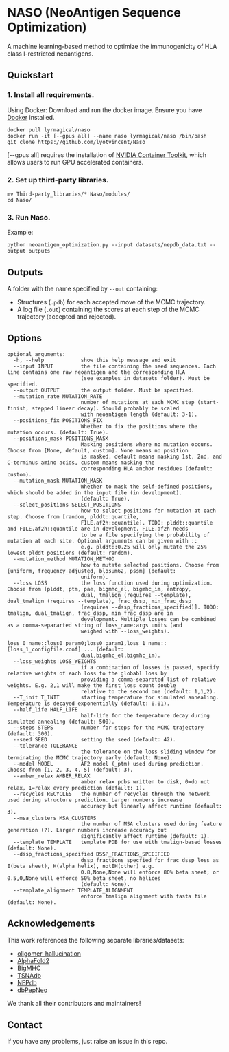 
# NASO (NeoAntigen Sequence Optimization)
A machine learning-based method to optimize the immunogenicity of HLA class I-restricted neoantigens.

## Quickstart

### 1. Install all requirements.

Using Docker: Download and run the docker image. Ensure you have [Docker](https://docs.docker.com/desktop/install/ubuntu/) installed.
```shell
docker pull lyrmagical/naso
docker run -it [--gpus all] --name naso lyrmagical/naso /bin/bash
git clone https://github.com/lyotvincent/Naso
```
[--gpus all] requires the installation of [NVIDIA Container Toolkit](https://github.com/NVIDIA/nvidia-container-toolkit), which allows users to run GPU accelerated containers.

### 2. Set up third-party libraries.
```shell
mv Third-party_libraries/* Naso/modules/
cd Naso/
```

### 3. Run Naso.
Example:

```shell
python neoantigen_optimization.py --input datasets/nepdb_data.txt --output outputs
```

## Outputs

A folder with the name specified by `--out` containing:
- Structures (`.pdb`) for each accepted move of the MCMC trajectory.
- A log file (`.out`) containing the scores at each step of the MCMC trajectory (accepted and rejected).

## Options
```
optional arguments:
  -h, --help            show this help message and exit
  --input INPUT         the file containing the seed sequences. Each line contains one raw neoantigen and the corresponding HLA
                        (see examples in datasets folder). Must be specified.
  --output OUTPUT       the output folder. Must be specified.
  --mutation_rate MUTATION_RATE
                        number of mutations at each MCMC step (start-finish, stepped linear decay). Should probably be scaled
                        with neoantigen length (default: 3-1).
  --positions_fix POSITIONS_FIX
                        Whether to fix the positions where the mutation occurs. (default: True).
  --positions_mask POSITIONS_MASK
                        Masking positions where no mutation occurs. Choose from [None, default, custom]. None means no position
                        is masked, default means masking 1st, 2nd, and C-terminus amino acids, custom means masking the
                        corresponding HLA anchor residues (default: custom).
  --mutation_mask MUTATION_MASK
                        Whether to mask the self-defined positions, which should be added in the input file (in development).
                        (default: True).
  --select_positions SELECT_POSITIONS
                        how to select positions for mutation at each step. Choose from [random, plddt::quantile,
                        FILE.af2h::quantile]. TODO: plddt::quantile and FILE.af2h::quantile are in development. FILE.af2h needs
                        to be a file specifying the probability of mutation at each site. Optional arguments can be given with ::
                        e.g. plddt::0.25 will only mutate the 25% lowest plddt positions (default: random).
  --mutation_method MUTATION_METHOD
                        how to mutate selected positions. Choose from [uniform, frequency_adjusted, blosum62, pssm] (default:
                        uniform).
  --loss LOSS           the loss function used during optimization. Choose from [plddt, ptm, pae, bigmhc_el, bigmhc_im, entropy,
                        dual, tmalign (requires --template), dual_tmalign (requires --template), frac_dssp, min_frac_dssp
                        (requires --dssp_fractions_specified)]. TODO: tmalign, dual_tmalign, frac_dssp, min_frac_dssp are in
                        development. Multiple losses can be combined as a comma-separarted string of loss_name:args units (and
                        weighed with --loss_weights).
                        loss_0_name::loss0_param0;loss0_param1,loss_1_name::[loss_1_configfile.conf] ... (default:
                        dual,bigmhc_el,bigmhc_im).
  --loss_weights LOSS_WEIGHTS
                        if a combination of losses is passed, specify relative weights of each loss to the globabl loss by
                        providing a comma-separated list of relative weights. E.g. 2,1 will make the first loss count double
                        relative to the second one (default: 1,1,2).
  --T_init T_INIT       starting temperature for simulated annealing. Temperature is decayed exponentially (default: 0.01).
  --half_life HALF_LIFE
                        half-life for the temperature decay during simulated annealing (default: 500).
  --steps STEPS         number for steps for the MCMC trajectory (default: 300).
  --seed SEED           setting the seed (default: 42).
  --tolerance TOLERANCE
                        the tolerance on the loss sliding window for terminating the MCMC trajectory early (default: None).
  --model MODEL         AF2 model (_ptm) used during prediction. Choose from [1, 2, 3, 4, 5] (default: 3).
  --amber_relax AMBER_RELAX
                        amber relax pdbs written to disk, 0=do not relax, 1=relax every prediction (default: 1).
  --recycles RECYCLES   the number of recycles through the network used during structure prediction. Larger numbers increase
                        accuracy but linearly affect runtime (default: 3).
  --msa_clusters MSA_CLUSTERS
                        the number of MSA clusters used during feature generation (?). Larger numbers increase accuracy but
                        significantly affect runtime (default: 1).
  --template TEMPLATE   template PDB for use with tmalign-based losses (default: None).
  --dssp_fractions_specified DSSP_FRACTIONS_SPECIFIED
                        dssp fractions specfied for frac_dssp loss as E(beta sheet), H(alpha helix), notEH(other) e.g.
                        0.8,None,None will enforce 80% beta sheet; or 0.5,0,None will enforce 50% beta sheet, no helices
                        (default: None).
  --template_alignment TEMPLATE_ALIGNMENT
                        enforce tmalign alignment with fasta file (default: None).

```

## Acknowledgements

This work references the following separate libraries/datasets:

*   [oligomer_hallucination](https://github.com/bwicky/oligomer_hallucination)
*   [AlphaFold2](https://github.com/deepmind/alphafold)
*	[BigMHC](https://github.com/RosettaCommons/RoseTTAFold)
*	[TSNAdb](http://biopharm.zju.edu.cn/tsnadb/)
*	[NEPdb](http://nep.whu.edu.cn/)
*	[dbPepNeo](http://www.biostatistics.online/dbPepNeo/)

We thank all their contributors and maintainers!

## Contact

If you have any problems, just raise an issue in this repo.